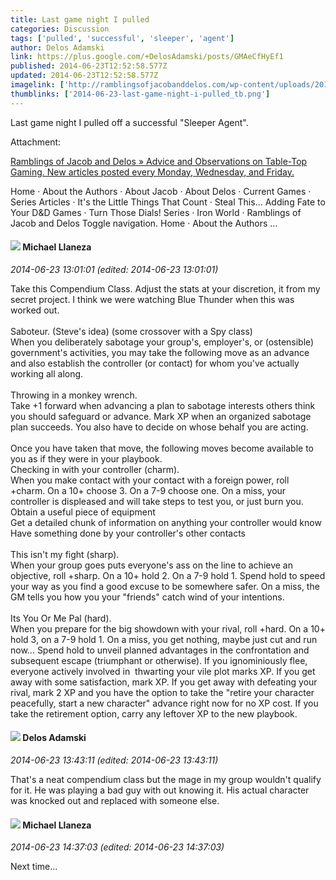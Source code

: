 ```yaml
---
title: Last game night I pulled
categories: Discussion
tags: ['pulled', 'successful', 'sleeper', 'agent']
author: Delos Adamski
link: https://plus.google.com/+DelosAdamski/posts/GMAeCfHyEf1
published: 2014-06-23T12:52:58.577Z
updated: 2014-06-23T12:52:58.577Z
imagelink: ['http://ramblingsofjacobanddelos.com/wp-content/uploads/2014/03/ramblings_logo_banner.png']
thumblinks: ['2014-06-23-last-game-night-i-pulled_tb.png']
---
```


Last game night I pulled off a successful &quot;Sleeper Agent&quot;.


Attachment:

<a href='http://ramblingsofjacobanddelos.com/'>Ramblings of Jacob and Delos » Advice and Observations on Table-Top Gaming. New articles posted every Monday, Wednesday, and Friday.</a>


Home · About the Authors · About Jacob · About Delos · Current Games · Series Articles · It's the Little Things That Count · Steal This… Adding Fate to Your D&D Games · Turn Those Dials! Series · Iron World · Ramblings of Jacob and Delos Toggle navigation. Home · About the Authors ...
<div id='comment z12sd5whzlfrc1sev22ojx44vwvgx3qkv'>
  <h4><img src='{{site.baseurl}}//images/avatars/118285647887876243328_photo.jpg'> Michael Llaneza</h4>
      <p><cite>2014-06-23 13:01:01 (edited: 2014-06-23 13:01:01)</cite></p>
        <p>Take this Compendium Class. Adjust the stats at your discretion, it from my secret project. I think we were watching Blue Thunder when this was worked out.<br /><br />Saboteur. (Steve&#39;s idea) (some crossover with a Spy class)<br />When you deliberately sabotage your group&#39;s, employer&#39;s, or (ostensible) government&#39;s activities, you may take the following move as an advance and also establish the controller (or contact) for whom you&#39;ve actually working all along.<br /><br />Throwing in a monkey wrench.<br />Take +1 forward when advancing a plan to sabotage interests others think you should safeguard or advance. Mark XP when an organized sabotage plan succeeds. You also have to decide on whose behalf you are acting.<br /><br />Once you have taken that move, the following moves become available to you as if they were in your playbook.<br />Checking in with your controller (charm).<br />When you make contact with your contact with a foreign power, roll +charm. On a 10+ choose 3. On a 7-9 choose one. On a miss, your controller is displeased and will take steps to test you, or just burn you.<br />Obtain a useful piece of equipment<br />Get a detailed chunk of information on anything your controller would know<br />Have something done by your controller&#39;s other contacts<br /><br />This isn&#39;t my fight (sharp).<br />When your group goes puts everyone&#39;s ass on the line to achieve an objective, roll +sharp. On a 10+ hold 2. On a 7-9 hold 1. Spend hold to speed your way as you find a good excuse to be somewhere safer. On a miss, the GM tells you how you your &quot;friends&quot; catch wind of your intentions.<br /><br />Its You Or Me Pal (hard).<br />When you prepare for the big showdown with your rival, roll +hard. On a 10+ hold 3, on a 7-9 hold 1. On a miss, you get nothing, maybe just cut and run now... Spend hold to unveil planned advantages in the confrontation and subsequent escape (triumphant or otherwise). If you ignominiously flee, everyone actively involved in  thwarting your vile plot marks XP. If you get away with some satisfaction, mark XP. If you get away with defeating your rival, mark 2 XP and you have the option to take the &quot;retire your character peacefully, start a new character&quot; advance right now for no XP cost. If you take the retirement option, carry any leftover XP to the new playbook.</p>
</div>
        

<div id='comment z12sd5whzlfrc1sev22ojx44vwvgx3qkv'>
  <h4><img src='{{site.baseurl}}//images/avatars/112189206383181484786_photo.jpg'> Delos Adamski</h4>
      <p><cite>2014-06-23 13:43:11 (edited: 2014-06-23 13:43:11)</cite></p>
        <p>That&#39;s a neat compendium class but the mage in my group wouldn&#39;t qualify for it. He was playing a bad guy with out knowing it. His actual character was knocked out and replaced with someone else.</p>
</div>
        

<div id='comment z12sd5whzlfrc1sev22ojx44vwvgx3qkv'>
  <h4><img src='{{site.baseurl}}//images/avatars/118285647887876243328_photo.jpg'> Michael Llaneza</h4>
      <p><cite>2014-06-23 14:37:03 (edited: 2014-06-23 14:37:03)</cite></p>
        <p>Next time...</p>
</div>
        